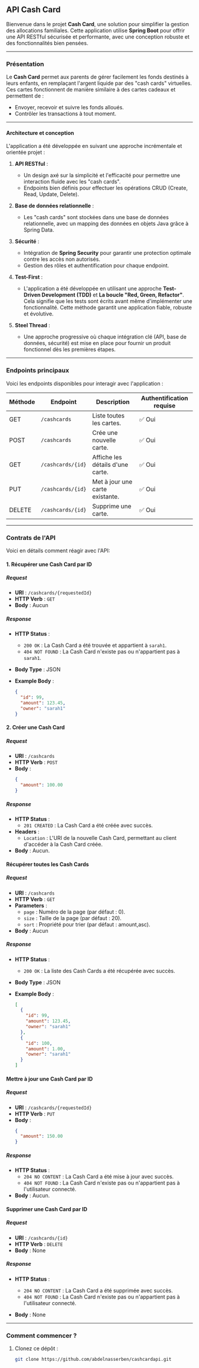 
## API **Cash Card**  

Bienvenue dans le projet **Cash Card**, une solution pour simplifier la gestion des allocations familiales. Cette application utilise **Spring Boot** pour offrir une API RESTful sécurisée et performante, avec une conception robuste et des fonctionnalités bien pensées. 

---


### **Présentation**  
Le **Cash Card** permet aux parents de gérer facilement les fonds destinés à leurs enfants, en remplaçant l'argent liquide par des "cash cards" virtuelles. Ces cartes fonctionnent de manière similaire à des cartes cadeaux et permettent de :  
- Envoyer, recevoir et suivre les fonds alloués.  
- Contrôler les transactions à tout moment.  

---

#### **Architecture et conception**  
L'application a été développée en suivant une approche incrémentale et orientée projet :  

1. **API RESTful** :  
   - Un design axé sur la simplicité et l'efficacité pour permettre une interaction fluide avec les "cash cards".  
   - Endpoints bien définis pour effectuer les opérations CRUD (Create, Read, Update, Delete).  

2. **Base de données relationnelle** :  
   - Les "cash cards" sont stockées dans une base de données relationnelle, avec un mapping des données en objets Java grâce à Spring Data.  

3. **Sécurité** :  
   - Intégration de **Spring Security** pour garantir une protection optimale contre les accès non autorisés.  
   - Gestion des rôles et authentification pour chaque endpoint.  

4. **Test-First** :  
   - L'application a été développée en utilisant une approche **Test-Driven Development (TDD)** et **La boucle "Red, Green, Refactor"**. Cela signifie que les tests sont écrits avant même d'implémenter une fonctionnalité. Cette méthode garantit une application fiable, robuste et évolutive. 

5. **Steel Thread** :  
   - Une approche progressive où chaque intégration clé (API, base de données, sécurité) est mise en place pour fournir un produit fonctionnel dès les premières étapes.  

---


### **Endpoints principaux**  
Voici les endpoints disponibles pour interagir avec l'application :  

| Méthode | Endpoint               | Description                           | Authentification requise |  
|---------|------------------------|---------------------------------------|---------------------------|  
| GET     | `/cashcards`           | Liste toutes les cartes.              | ✅ Oui                    |  
| POST    | `/cashcards`           | Crée une nouvelle carte.              | ✅ Oui                    |  
| GET     | `/cashcards/{id}`      | Affiche les détails d'une carte.      | ✅ Oui                    |  
| PUT     | `/cashcards/{id}`      | Met à jour une carte existante.       | ✅ Oui                    |  
| DELETE  | `/cashcards/{id}`      | Supprime une carte.                   | ✅ Oui                    |  

---


### **Contrats de l'API**
Voici en détails comment réagir avec l'API:

#### **1. Récupérer une Cash Card par ID**

##### **Request**  
- **URI** : `/cashcards/{requestedId}`  
- **HTTP Verb** : `GET`  
- **Body** : Aucun 

##### **Response**  
- **HTTP Status** :  
  - `200 OK` : La Cash Card a été trouvée et appartient à `sarah1`.  
  - `404 NOT FOUND` : La Cash Card n'existe pas ou n'appartient pas à `sarah1`.  

- **Body Type** : JSON  
- **Example Body** :  
  ```json
  {
    "id": 99,
    "amount": 123.45,
    "owner": "sarah1"
  }
  ```

#### **2. Créer une Cash Card**

##### **Request**  
- **URI** : `/cashcards`  
- **HTTP Verb** : `POST`  
- **Body** :  
  ```json
  {
    "amount": 100.00
  }
  ```
##### **Response**  
- **HTTP Status** :  
  - `201 CREATED` : La Cash Card a été créée avec succès.
- **Headers** :  
  - `Location` : L'URI de la nouvelle Cash Card, permettant au client d'accéder à la Cash Card créée.
- **Body** : Aucun.

#### **Récupérer toutes les Cash Cards**

##### **Request**  
- **URI** : `/cashcards`  
- **HTTP Verb** : `GET`
- **Parameters** :
  - `page` : Numéro de la page (par défaut : 0).
  - `size` : Taille de la page (par défaut : 20).
  - `sort` : Propriété pour trier (par défaut : amount,asc).  
- **Body** : Aucun

##### **Response**  
- **HTTP Status** :  
  - `200 OK` : La liste des Cash Cards a été récupérée avec succès.

- **Body Type** : JSON  
- **Example Body** :  
  ```json
  [
    {
      "id": 99,
      "amount": 123.45,
      "owner": "sarah1"
    },
    {
      "id": 100,
      "amount": 1.00,
      "owner": "sarah1"
    }
  ]
  ```

#### **Mettre à jour une Cash Card par ID**

##### **Request**  
- **URI** : `/cashcards/{requestedId}`  
- **HTTP Verb** : `PUT`  
- **Body** :  
  ```json
  {
    "amount": 150.00
  }
  ```
##### **Response**  
- **HTTP Status** :  
  - `204 NO CONTENT` : La Cash Card a été mise à jour avec succès.
  - `404 NOT FOUND` : La Cash Card n'existe pas ou n'appartient pas à l'utilisateur connecté.
- **Body** : Aucun.

#### **Supprimer une Cash Card par ID**

##### **Request**  
- **URI** : `/cashcards/{id}`  
- **HTTP Verb** : `DELETE`  
- **Body** : None

##### **Response**  
- **HTTP Status** :  
  - `204 NO CONTENT` : La Cash Card a été supprimée avec succès.  
  - `404 NOT FOUND` : La Cash Card n'existe pas ou n'appartient pas à l'utilisateur connecté.  

- **Body** : None  

---


### **Comment commencer ?**  
1. Clonez ce dépôt :  
   ```bash
   git clone https://github.com/abdelnasserben/cashcardapi.git
   ```
